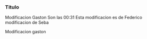 ### Titulo
Modificacion Gaston
Son las 00:31
Esta modificacion es de Federico
modificacion de Seba

Modificacion gaston